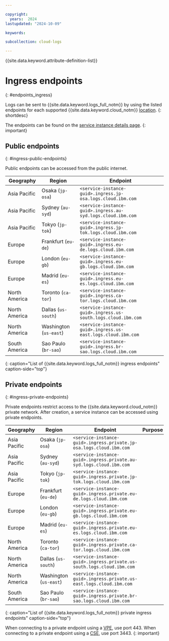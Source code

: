 ```yaml
---

copyright:
  years:  2024
lastupdated: "2024-10-09"

keywords:

subcollection: cloud-logs

---
```


{{site.data.keyword.attribute-definition-list}}

# Ingress endpoints
{: #endpoints_ingress}

Logs can be sent to {{site.data.keyword.logs_full_notm}} by using the listed endpoints for each supported {{site.data.keyword.cloud_notm}} [location](/docs/cloud-logs?topic=cloud-logs-regions).
{: shortdesc}

The endpoints can be found on the [service instance details page](/docs/cloud-logs?topic=cloud-logs-observe&interface=ui#observe-cloud-ui).
{: important}

## Public endpoints
{: #ingress-public-endpoints}

Public endpoints can be accessed from the public internet.

| Geography | Region                           | Endpoint |
|-----------|----------------------------------|---------------------|
| Asia Pacific  | Osaka (`jp-osa`) | `<service-instance-guid>.ingress.jp-osa.logs.cloud.ibm.com` |
| Asia Pacific  | Sydney (`au-syd`) | `<service-instance-guid>.ingress.au-syd.logs.cloud.ibm.com` |
| Asia Pacific  | Tokyo (`jp-tok`) | `<service-instance-guid>.ingress.jp-tok.logs.cloud.ibm.com` |
| Europe  | Frankfurt (`eu-de`) | `<service-instance-guid>.ingress.eu-de.logs.cloud.ibm.com` |
| Europe  | London (`eu-gb`) | `<service-instance-guid>.ingress.eu-gb.logs.cloud.ibm.com` |
| Europe  | Madrid (`eu-es`) | `<service-instance-guid>.ingress.eu-es.logs.cloud.ibm.com` |
| North America  | Toronto (`ca-tor`) | `<service-instance-guid>.ingress.ca-tor.logs.cloud.ibm.com` |
| North America  | Dallas (`us-south`) | `<service-instance-guid>.ingress.us-south.logs.cloud.ibm.com` |
| North America  | Washington (`us-east`) | `<service-instance-guid>.ingress.us-east.logs.cloud.ibm.com` |
| South America  | Sao Paulo (`br-sao`) | `<service-instance-guid>.ingress.br-sao.logs.cloud.ibm.com` |
{: caption="List of {{site.data.keyword.logs_full_notm}} ingress endpoints" caption-side="top"}

## Private endpoints
{: #ingress-private-endpoints}

Private endpoints restrict access to the {{site.data.keyword.cloud_notm}} private network. After creation, a service instance can be accessed using private endpoints.

| Geography | Region                           | Endpoint | Purpose |
|-----------|----------------------------------|---------------------|--------------------|
| Asia Pacific  | Osaka (`jp-osa`) | `<service-instance-guid>.ingress.private.jp-osa.logs.cloud.ibm.com` |
| Asia Pacific  | Sydney (`au-syd`) | `<service-instance-guid>.ingress.private.au-syd.logs.cloud.ibm.com` |
| Asia Pacific  | Tokyo (`jp-tok`) | `<service-instance-guid>.ingress.private.jp-tok.logs.cloud.ibm.com` |
| Europe  | Frankfurt (`eu-de`) | `<service-instance-guid>.ingress.private.eu-de.logs.cloud.ibm.com` |
| Europe  | London (`eu-gb`) | `<service-instance-guid>.ingress.private.eu-gb.logs.cloud.ibm.com` |
| Europe  | Madrid (`eu-es`) | `<service-instance-guid>.ingress.private.eu-es.logs.cloud.ibm.com` |
| North America  | Toronto (`ca-tor`) | `<service-instance-guid>.ingress.private.ca-tor.logs.cloud.ibm.com` |
| North America  | Dallas (`us-south`) | `<service-instance-guid>.ingress.private.us-south.logs.cloud.ibm.com` |
| North America  | Washington (`us-east`) | `<service-instance-guid>.ingress.private.us-east.logs.cloud.ibm.com` |
| South America  | Sao Paulo (`br-sao`) | `<service-instance-guid>.ingress.private.br-sao.logs.cloud.ibm.com` |
{: caption="List of {{site.data.keyword.logs_full_notm}} private ingress endpoints" caption-side="top"}


When connecting to a private endpoint using a [VPE](/docs/cloud-logs?topic=cloud-logs-vpe-connection&interface=cli), use port 443. When connecting to a private endpoint using a [CSE](/docs/account?topic=account-service-endpoints-overview), use port 3443.
{: important}
